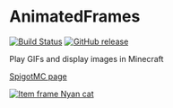 # AnimatedFrames

[![Build Status](https://travis-ci.com/InventivetalentDev/AnimatedFrames.svg?branch=master)](https://travis-ci.com/InventivetalentDev/AnimatedFrames)
[![GitHub release](https://img.shields.io/github/release/InventivetalentDev/AnimatedFrames.svg)](https://github.com/InventivetalentDev/AnimatedFrames/releases/latest)

Play GIFs and display images in Minecraft

[SpigotMC page](https://r.spiget.org/5583)

[![Item frame Nyan cat](http://img.youtube.com/vi/tj9CYlxHgc0/0.jpg)](http://www.youtube.com/watch?v=tj9CYlxHgc0)
